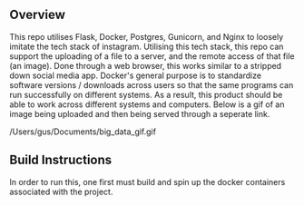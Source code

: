 ## Overview

This repo utilises Flask, Docker, Postgres, Gunicorn, and Nginx to loosely imitate the tech stack of instagram. Utilising this tech stack, this repo can support the uploading of a file to a server, and the remote access of that file (an image). Done through a web browser, this works similar to a stripped down social media app. Docker's general purpose is to standardize software versions / downloads across users so that the same programs can run successfully on different systems. As a result, this product should be able to work across different systems and computers. Below is a gif of an image being uploaded and then being served through a seperate link. 

/Users/gus/Documents/big_data_gif.gif 

## Build Instructions
In order to run this, one first must build and spin up the docker containers associated with the project.
